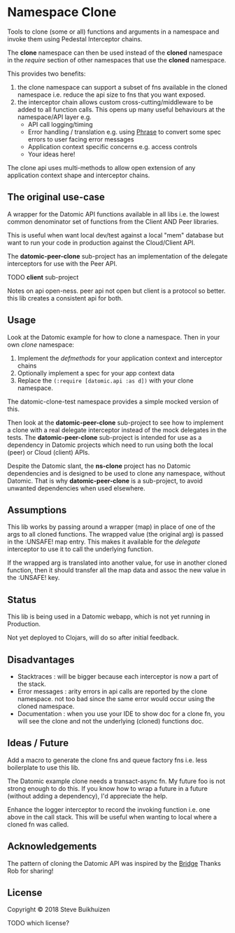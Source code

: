 # Namespace Clone

Tools to clone (some or all) functions and arguments in a namespace and invoke them using Pedestal Interceptor chains.

The **clone** namespace can then be used instead of the **cloned** namespace in the *require* section of other namespaces that use the **cloned** namespace.

This provides two benefits:

1. the clone namespace can support a subset of fns available in the cloned namespace i.e. reduce the api size to fns that you want exposed.
2. the interceptor chain allows custom cross-cutting/middleware to be added to all function calls.
This opens up many useful behaviours at the namespace/API layer e.g.
    * API call logging/timing
    * Error handling / translation e.g. using [Phrase](https://github.com/alexanderkiel/phrase) to convert some spec errors to user facing error messages
    * Application context specific concerns e.g. access controls
    * Your ideas here!

The clone api uses multi-methods to allow open extension of any application context shape and interceptor chains.

## The original use-case

A wrapper for the Datomic API functions available in all libs
i.e. the lowest common denominator set of functions from the Client AND Peer libraries.

This is useful when want local dev/test against a local "mem" database but want to run your code in production against the Cloud/Client API.

The **datomic-peer-clone** sub-project has an implementation of the delegate interceptors for use with the Peer API.

TODO **client** sub-project

Notes on api open-ness. peer api not open but client is a protocol so better. this lib creates a consistent api for both.

## Usage

Look at the Datomic example for how to clone a namespace. Then in your own *clone* namespace:

1. Implement the *defmethods* for your application context and interceptor chains
2. Optionally implement a spec for your app context data
3. Replace the `(:require [datomic.api :as d])` with your clone namespace.

The datomic-clone-test namespace provides a simple mocked version of this.

Then look at the **datomic-peer-clone** sub-project to see how to implement a clone with a real delegate interceptor instead of the mock delegates in the tests.
The **datomic-peer-clone** sub-project is intended for use as a dependency in Datomic projects which need to run using both the local (peer) or Cloud (client) APIs.

Despite the Datomic slant, the **ns-clone** project has no Datomic dependencies and is designed to be used to clone any namespace, without Datomic.
That is why **datomic-peer-clone** is a sub-project, to avoid unwanted dependencies when used elsewhere.

##

## Assumptions

This lib works by passing around a wrapper (map) in place of one of the args to all cloned functions.
The wrapped value (the original arg) is passed in the :UNSAFE! map entry. This makes it available for the *delegate* interceptor to use it to call the underlying function.

If the wrapped arg is translated into another value, for use in another cloned function, then it should transfer all the map data and assoc the new value in the :UNSAFE! key.

## Status

This lib is being used in a Datomic webapp, which is not yet running in Production.

Not yet deployed to Clojars, will do so after initial feedback.

## Disadvantages

* Stacktraces : will be bigger because each interceptor is now a part of the stack.
* Error messages : arity errors in api calls are reported by the clone namespace. not too bad since the same error would occur using the cloned namespace.
* Documentation : when you use your IDE to show doc for a clone fn, you will see the clone and not the underlying (cloned) functions doc.

## Ideas / Future

Add a macro to generate the clone fns and queue factory fns i.e. less boilerplate to use this lib.

The Datomic example clone needs a transact-async fn. My future foo is not strong enough to do this.
If you know how to wrap a future in a future (without adding a dependency), I'd appreciate the help.

Enhance the logger interceptor to record the invoking function i.e. one above in the call stack.
This will be useful when wanting to local where a cloned fn was called.

## Acknowledgements

The pattern of cloning the Datomic API was inspired by the [Bridge](https://github.com/robert-stuttaford/bridge)
Thanks Rob for sharing!

## License

Copyright © 2018 Steve Buikhuizen

TODO which license?